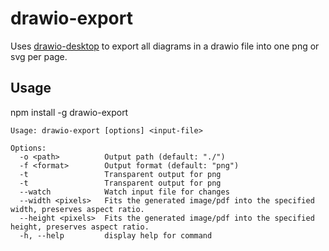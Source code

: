 # drawio-export

Uses [drawio-desktop](https://github.com/jgraph/drawio-desktop) to export all diagrams in a drawio file into one png or svg per page.

## Usage

npm install -g drawio-export

```
Usage: drawio-export [options] <input-file>

Options:
  -o <path>          Output path (default: "./")
  -f <format>        Output format (default: "png")
  -t                 Transparent output for png
  -t                 Transparent output for png
  --watch            Watch input file for changes
  --width <pixels>   Fits the generated image/pdf into the specified width, preserves aspect ratio.
  --height <pixels>  Fits the generated image/pdf into the specified height, preserves aspect ratio.
  -h, --help         display help for command
```
